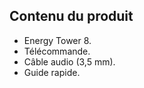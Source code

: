 ## Contenu du produit 

- Energy Tower 8. 
- Télécommande. 
- Câble audio (3,5 mm). 
- Guide rapide. 
